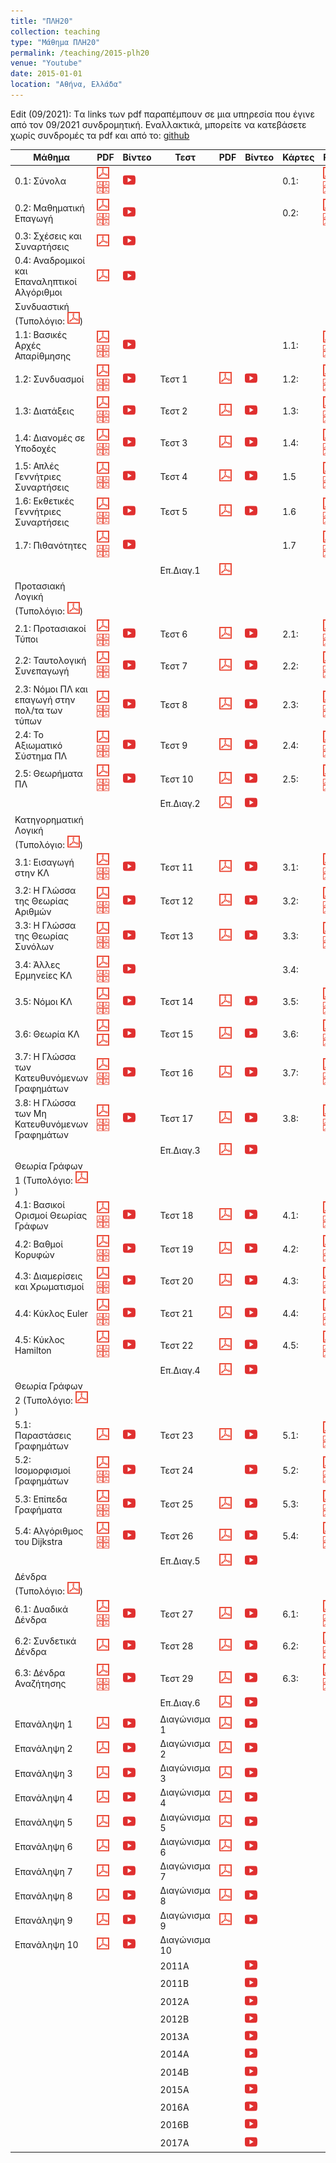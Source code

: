 ```yaml
---
title: "ΠΛΗ20"
collection: teaching
type: "Μάθημα ΠΛΗ20"
permalink: /teaching/2015-plh20
venue: "Youtube"
date: 2015-01-01
location: "Αθήνα, Ελλάδα"
---
```


Edit (09/2021): Tα links των pdf παραπέμπουν σε μια υπηρεσία που έγινε από τον 09/2021 συνδρομητική. Εναλλακτικά, μπορείτε να κατεβάσετε χωρίς συνδρομές τα pdf και από το: [github](https://github.com/psounis/notes)

| Μάθημα | PDF | Βίντεο | Τεστ | PDF | Βίντεο | Κάρτες | PDF | Βίντεο|
| --- | --- | --- | --- | --- | --- | --- | --- | --- |
| 0.1: Σύνολα | <a href="https://www.slideshare.net/DimitrisPsounis/20-01" target="_blank"><img src="/images/pdf20.png"></a> <a href="https://www.slideshare.net/DimitrisPsounis/20-01-53306275" target="_blank"><img src="/images/pdf4.png"></a> | <a href="https://www.youtube.com/watch?v=HYJi0aPTJNQ&list=PLLMmbOLFy25FLqq8a1t8ZneSkgtmk_ofP" target="_blank"><img src="/images/youtube20.png"></a> | | | | 0.1: | <a href="https://www.slideshare.net/DimitrisPsounis/20-52973320" target="_blank"><img src="/images/pdf20.png"></a> <a href="https://www.slideshare.net/DimitrisPsounis/20-01-53306274" target="_blank"><img src="/images/pdf4.png"></a> | <a href="https://www.youtube.com/watch?v=Q1H76o4TxVo&list=PLLMmbOLFy25FEtrV44Q0qbqvAlYNsZyvF" target="_blank"><img src="/images/youtube20.png"></a> | 
| 0.2: Μαθηματική Επαγωγή | <a href="https://www.slideshare.net/DimitrisPsounis/20-02-50940105" target="_blank"><img src="/images/pdf20.png"></a> <a href="https://www.slideshare.net/DimitrisPsounis/20-02-53306948" target="_blank"><img src="/images/pdf4.png"></a> | <a href="https://www.youtube.com/watch?v=SKnG5RpHT9Q&list=PLLMmbOLFy25H3FlRq9JPz28wnWgZE8G2N" target="_blank"><img src="/images/youtube20.png"></a> | | | | 0.2: | <a href="https://www.slideshare.net/DimitrisPsounis/20-52974510" target="_blank"><img src="/images/pdf20.png"></a> <a href="https://www.slideshare.net/DimitrisPsounis/20-02-53306947" target="_blank"><img src="/images/pdf4.png"></a> | <a href="https://www.youtube.com/watch?v=1bSqgyKbuSw&list=PLLMmbOLFy25HEP-FscF_JgaMewGPSRACQ" target="_blank"><img src="/images/youtube20.png"></a> | 
| 0.3: Σχέσεις και Συναρτήσεις | <a href="https://www.slideshare.net/DimitrisPsounis/20-03-50940111" target="_blank"><img src="/images/pdf20.png"></a> | <a href="https://www.youtube.com/watch?v=TAl9HTcQxAk&list=PLLMmbOLFy25Fuqj2M_Q1_jSdlig57HucC" target="_blank"><img src="/images/youtube20.png"></a> | | | |
| 0.4: Αναδρομικοί και Επαναληπτικοί Αλγόριθμοι | <a href="https://www.slideshare.net/DimitrisPsounis/20-04" target="_blank"><img src="/images/pdf20.png"></a> | <a href="https://www.youtube.com/watch?v=QZRvRlGvoNs&list=PLLMmbOLFy25G-0SQmoq236t5EtfPuj-F2" target="_blank"><img src="/images/youtube20.png"></a> | | | |
| Συνδυαστική (Τυπολόγιο: <a href="https://www.slideshare.net/DimitrisPsounis/20-54058590" target="_blank"><img src="/images/pdf20.png"></a>) |  |  |  |  |  |  |  |  |
| 1.1: Βασικές Αρχές Απαρίθμησης | <a href="https://www.slideshare.net/DimitrisPsounis/20-11-50940112" target="_blank"><img src="/images/pdf20.png"></a> <a href="https://www.slideshare.net/DimitrisPsounis/20-11-53307232" target="_blank"><img src="/images/pdf4.png"></a> | <a href="https://www.youtube.com/watch?v=6-Tj_4bvl_I&list=PLLMmbOLFy25HzksZ5k6uZcFugT79vk-U5" target="_blank"><img src="/images/youtube20.png"></a> | | | | 1.1: | <a href="https://www.slideshare.net/DimitrisPsounis/20-52469360" target="_blank"><img src="/images/pdf20.png"></a> <a href="https://www.slideshare.net/DimitrisPsounis/20-11-53307228" target="_blank"><img src="/images/pdf4.png"></a> | 
| 1.2: Συνδυασμοί | <a href="https://www.slideshare.net/DimitrisPsounis/20-12-50940115" target="_blank"><img src="/images/pdf20.png"></a> <a href="https://www.slideshare.net/DimitrisPsounis/20-12-53307354" target="_blank"><img src="/images/pdf4.png"></a> | <a href="https://www.youtube.com/watch?v=iW4Z-YKTINw&list=PLLMmbOLFy25GwDvE0qqPAakMj0m661RLL" target="_blank"><img src="/images/youtube20.png"></a> | Τεστ 1 | <a href="https://www.slideshare.net/DimitrisPsounis/20-1-52348445" target="_blank"><img src="/images/pdf20.png"></a> | <a href="https://www.youtube.com/watch?v=fp2G8d4kXPg&list=PLLMmbOLFy25Envi7K4dKjeimw5AVRePzc" target="_blank"><img src="/images/youtube20.png"></a> | 1.2: | <a href="https://www.slideshare.net/DimitrisPsounis/20-52563524" target="_blank"><img src="/images/pdf20.png"></a> <a href="https://www.slideshare.net/DimitrisPsounis/20-12-53307347" target="_blank"><img src="/images/pdf4.png"></a> | <a href="https://www.youtube.com/watch?v=nHlS3uig5Kk&list=PLLMmbOLFy25EBihHTBuS_D41Fn-QgyyYo" target="_blank"><img src="/images/youtube20.png"></a> |
| 1.3: Διατάξεις |<a href="https://www.slideshare.net/DimitrisPsounis/20-13-50988954" target="_blank"><img src="/images/pdf20.png"></a> <a href="https://www.slideshare.net/DimitrisPsounis/20-13-53309303" target="_blank"><img src="/images/pdf4.png"></a> | <a href="https://www.youtube.com/watch?v=Es-CAeJAjcU&list=PLLMmbOLFy25H7Sa32Rb1Wr4dxwaw1-Vbs" target="_blank"><img src="/images/youtube20.png"></a> | Τεστ 2| <a href="https://www.slideshare.net/DimitrisPsounis/20-2-50940113" target="_blank"><img src="/images/pdf20.png"></a> | <a href="https://www.youtube.com/watch?v=FyEBxpgsZls&list=PLLMmbOLFy25FnNkHfPGXYe6vVbVYJx0q8" target="_blank"><img src="/images/youtube20.png"></a> | 1.3: | <a href="https://www.slideshare.net/DimitrisPsounis/20-13-53309429" target="_blank"><img src="/images/pdf20.png"></a> <a href="https://www.slideshare.net/DimitrisPsounis/20-13-53309299" target="_blank"><img src="/images/pdf4.png"></a>	| <a href="https://www.youtube.com/watch?v=Q4-QJf68yEE&list=PLLMmbOLFy25GDj0-TFwqNEFI-1TALiluj" target="_blank"><img src="/images/youtube20.png"></a> |
| 1.4: Διανομές σε Υποδοχές | <a href="https://www.slideshare.net/DimitrisPsounis/20-14" target="_blank"><img src="/images/pdf20.png"></a> <a href="https://www.slideshare.net/DimitrisPsounis/20-14-53318782" target="_blank"><img src="/images/pdf4.png"></a> | <a href="https://www.youtube.com/watch?v=SMz8M_yu88k&list=PLLMmbOLFy25FtQKiBIVaAjnrNr7EiILwa" target="_blank"><img src="/images/youtube20.png"></a>| Τεστ 3 | <a href="https://www.slideshare.net/DimitrisPsounis/20-3-50988944" target="_blank"><img src="/images/pdf20.png"></a> | <a href="https://www.youtube.com/watch?v=LvNoyzyZakc&list=PLLMmbOLFy25HJXTwOTS02Zszy3-3UaXVl" target="_blank"><img src="/images/youtube20.png"></a> | 1.4: | <a href="https://www.slideshare.net/DimitrisPsounis/20-14-53318774" target="_blank"><img src="/images/pdf20.png"></a> <a href="https://www.slideshare.net/DimitrisPsounis/20-14-53318771" target="_blank"><img src="/images/pdf4.png"></a> | <a href="https://www.youtube.com/watch?v=IaFWq1z-IqM&list=PLLMmbOLFy25HeWpMJzwVXu76UStsV0K9d" target="_blank"><img src="/images/youtube20.png"></a>
| 1.5: Απλές Γεννήτριες Συναρτήσεις | <a href="https://www.slideshare.net/DimitrisPsounis/20-15-51032388" target="_blank"><img src="/images/pdf20.png"></a> <a href="https://www.slideshare.net/DimitrisPsounis/20-15-53524471" target="_blank"><img src="/images/pdf4.png"></a> | <a href="https://www.youtube.com/watch?v=-yGD4OrD0S4&list=PLLMmbOLFy25HSIJC8v_WaeOz-b1lxQj37" target="_blank"><img src="/images/youtube20.png"></a> | Τεστ 4 | <a href="https://www.slideshare.net/DimitrisPsounis/20-4-51014842" target="_blank"><img src="/images/pdf20.png"></a> | <a href="https://www.youtube.com/watch?v=se5P1Yn264c&list=PLLMmbOLFy25GU1HxRTj-vl200ci3vN6jo" target="_blank"><img src="/images/youtube20.png"></a> | 1.5 | <a href="https://www.slideshare.net/DimitrisPsounis/20-15-53524463" target="_blank"><img src="/images/pdf20.png"></a> <a href="https://www.slideshare.net/DimitrisPsounis/20-15-53524462" target="_blank"><img src="/images/pdf4.png"></a> | <a href="https://www.youtube.com/watch?v=7uHjd2QCLuY&list=PLLMmbOLFy25FWQ0xMFh0AAep6NTPMJDTW" target="_blank"><img src="/images/youtube20.png"></a> |
| 1.6: Εκθετικές Γεννήτριες Συναρτήσεις | <a href="https://www.slideshare.net/DimitrisPsounis/20-16" target="_blank"><img src="/images/pdf20.png"></a> <a href="https://www.slideshare.net/DimitrisPsounis/20-16-53752993" target="_blank"><img src="/images/pdf4.png"></a> | <a href="https://www.youtube.com/watch?v=SMz8M_yu88k&list=PLLMmbOLFy25FtQKiBIVaAjnrNr7EiILwa" target="_blank"><img src="/images/youtube20.png"></a> | Τεστ 5	| <a href="https://www.slideshare.net/DimitrisPsounis/20-5-51032389" target="_blank"><img src="/images/pdf20.png"></a> | <a href="https://www.youtube.com/watch?v=8diFCLH_Nfs&list=PLLMmbOLFy25HAuKlV8O9svCNaAd_UiEQZ" target="_blank"><img src="/images/youtube20.png"></a> | 1.6 | <a href="https://www.slideshare.net/DimitrisPsounis/20-16-53752984" target="_blank"><img src="/images/pdf20.png"></a> <a href="https://www.slideshare.net/DimitrisPsounis/20-16-53752988" target="_blank"><img src="/images/pdf4.png"></a> | <a href="https://www.youtube.com/watch?v=n8ibO4wr9-w&list=PLLMmbOLFy25G5XryMrcisSFujFLm40iLx" target="_blank"><img src="/images/youtube20.png"></a> |
| 1.7: Πιθανότητες | <a href="https://www.slideshare.net/DimitrisPsounis/20-17-51307300" target="_blank"><img src="/images/pdf20.png"></a> <a href="https://www.slideshare.net/DimitrisPsounis/20-17-53785824" target="_blank"><img src="/images/pdf4.png"></a> | <a href="https://www.youtube.com/watch?v=KOUB_m4SfMA&list=PLLMmbOLFy25HUvrVM6SAjrgf4S_fokjYV" target="_blank"><img src="/images/youtube20.png"></a> | | | | 1.7 | <a href="https://www.slideshare.net/DimitrisPsounis/20-17-53785820" target="_blank"><img src="/images/pdf20.png"></a> <a href="https://www.slideshare.net/DimitrisPsounis/20-17-53785819" target="_blank"><img src="/images/pdf4.png"></a> | <a href="https://www.youtube.com/watch?v=rJRGXWkFPn0&list=PLLMmbOLFy25Hcx4GMyUEegRcrsGb44NKe" target="_blank"><img src="/images/youtube20.png"></a> |
| | | | Επ.Διαγ.1 | <a href="https://www.slideshare.net/DimitrisPsounis/20-1-53986580" target="_blank"><img src="/images/pdf20.png"></a> | | | | |
| Προτασιακή Λογική (Τυπολόγιο: <a href="https://www.slideshare.net/DimitrisPsounis/20-2-54761458" target="_blank"><img src="/images/pdf20.png"></a>) |
| 2.1: Προτασιακοί Τύποι | <a href="https://www.slideshare.net/DimitrisPsounis/20-21-51111073" target="_blank"><img src="/images/pdf20.png"></a> <a href="https://www.slideshare.net/DimitrisPsounis/20-21-54063389" target="_blank"><img src="/images/pdf4.png"></a> | <a href="https://www.youtube.com/watch?v=YzVgpB8YKLY&list=PLLMmbOLFy25HoHRo4t-YoSjjI3CBp-is8" target="_blank"><img src="/images/youtube20.png"></a> | Τεστ 6 | <a href="https://www.slideshare.net/DimitrisPsounis/20-6-51059566" target="_blank"><img src="/images/pdf20.png"></a> | <a href="https://www.youtube.com/watch?v=7OYnodQ7xPc&list=PLLMmbOLFy25HVElT2sh99wjDBSSbp5mru" target="_blank"><img src="/images/youtube20.png"></a> | 2.1: | <a href="https://www.slideshare.net/DimitrisPsounis/20-21-54062440" target="_blank"><img src="/images/pdf20.png"></a> <a href="https://www.slideshare.net/DimitrisPsounis/20-21-54062438" target="_blank"><img src="/images/pdf4.png"></a> | <a href="https://www.youtube.com/watch?v=j_Mn6weUkM0&list=PLLMmbOLFy25Ec1shKSdZYQ-BaOqw3hw9h" target="_blank"><img src="/images/youtube20.png"></a> |
| 2.2: Ταυτολογική Συνεπαγωγή | <a href="https://www.slideshare.net/DimitrisPsounis/20-22-51150759" target="_blank"><img src="/images/pdf20.png"></a> <a href="https://www.slideshare.net/DimitrisPsounis/20-21-54150465" target="_blank"><img src="/images/pdf4.png"></a> | <a href="https://www.youtube.com/watch?v=UVyqpNLgqUQ&list=PLLMmbOLFy25HhecpoN2zETGMQBFi7g877" target="_blank"><img src="/images/youtube20.png"></a> | Τεστ 7 | <a href="https://www.slideshare.net/DimitrisPsounis/20-7-51113929" target="_blank"><img src="/images/pdf20.png"></a> | <a href="https://www.youtube.com/watch?v=u0Y73Hd5rc8&list=PLLMmbOLFy25ERbvvBDEOiEBfwH-oQRYVc" target="_blank"><img src="/images/youtube20.png"></a> | 2.2: | <a href="https://www.slideshare.net/DimitrisPsounis/20-22-54150253" target="_blank"><img src="/images/pdf20.png"></a> <a href="https://www.slideshare.net/DimitrisPsounis/20-22-54150252" target="_blank"><img src="/images/pdf4.png"></a> | <a href="https://www.youtube.com/watch?v=8BpCeXsqyLk&list=PLLMmbOLFy25FC3m0W_Q75NzvDlAlQNlNB" target="_blank"><img src="/images/youtube20.png"></a> |
| 2.3: Νόμοι ΠΛ και επαγωγή στην πολ/τα των τύπων | <a href="https://www.slideshare.net/DimitrisPsounis/20-23" target="_blank"><img src="/images/pdf20.png"></a> <a href="https://www.slideshare.net/DimitrisPsounis/20-23-54240150" target="_blank"><img src="/images/pdf4.png"></a> | <a href="https://www.youtube.com/watch?v=J1Tqfw6v9fc&list=PLLMmbOLFy25HgGxV1Y0XQ4SbG6LNjFAo_" target="_blank"><img src="/images/youtube20.png"></a> | Τεστ 8 | <a href="https://www.slideshare.net/DimitrisPsounis/20-8-51113930" target="_blank"><img src="/images/pdf20.png"></a> | <a href="https://www.youtube.com/watch?v=65GZl0_t3cM&list=PLLMmbOLFy25F-oDiMQDCpHckGfJhl6n_k" target="_blank"><img src="/images/youtube20.png"></a> | 2.3: | <a href="https://www.slideshare.net/DimitrisPsounis/20-23-54239767" target="_blank"><img src="/images/pdf20.png"></a> <a href="https://www.slideshare.net/DimitrisPsounis/20-23-54239766" target="_blank"><img src="/images/pdf4.png"></a> | <a href="https://www.youtube.com/watch?v=XVqo5OAWNYc&list=PLLMmbOLFy25GgANZ4kDRCfkm9xaDW5-Dv" target="_blank"><img src="/images/youtube20.png"></a> |
| 2.4: Το Αξιωματικό Σύστημα ΠΛ | <a href="https://www.slideshare.net/DimitrisPsounis/20-24-51178502" target="_blank"><img src="/images/pdf20.png"></a> <a href="https://www.slideshare.net/DimitrisPsounis/20-24-54756756" target="_blank"><img src="/images/pdf4.png"></a> | <a href="https://www.youtube.com/watch?v=7RLO1nUV9-M&list=PLLMmbOLFy25FwbDsIMZDvflhwnB7TYFX3" target="_blank"><img src="/images/youtube20.png"></a> | Τεστ 9 | <a href="https://www.slideshare.net/DimitrisPsounis/20-9-51172507" target="_blank"><img src="/images/pdf20.png"></a> | <a href="https://www.youtube.com/watch?v=AR_2rwtx7GQ&list=PLLMmbOLFy25EGwehH7tkTgkj8oF0doHfL" target="_blank"><img src="/images/youtube20.png"></a> | 2.4: | <a href="https://www.slideshare.net/DimitrisPsounis/20-24-54756444" target="_blank"><img src="/images/pdf20.png"></a> <a href="https://www.slideshare.net/DimitrisPsounis/20-24-54756404" target="_blank"><img src="/images/pdf4.png"></a> | <a href="https://www.youtube.com/watch?v=oWVxiIWft-Q&list=PLLMmbOLFy25HMyPTdSnkJNj-kHs9G_N2w" target="_blank"><img src="/images/youtube20.png"></a> |
| 2.5: Θεωρήματα ΠΛ | <a href="https://www.slideshare.net/DimitrisPsounis/20-25-51190856" target="_blank"><img src="/images/pdf20.png"></a> <a href="https://www.slideshare.net/DimitrisPsounis/20-25-54760171" target="_blank"><img src="/images/pdf4.png"></a> | <a href="https://www.youtube.com/watch?v=xYkH70K8byw&list=PLLMmbOLFy25FkPvWhu4h0fnswHrXZt1di" target="_blank"><img src="/images/youtube20.png"></a> | Τεστ 10 | <a href="https://www.slideshare.net/DimitrisPsounis/20-10-51178745" target="_blank"><img src="/images/pdf20.png"></a> | <a href="https://www.youtube.com/watch?v=KUzozhxu8h4&list=PLLMmbOLFy25H4G2--EOEGK9Uiau3Ifjbz" target="_blank"><img src="/images/youtube20.png"></a> | 2.5: | <a href="https://www.slideshare.net/DimitrisPsounis/20-25-54760145" target="_blank"><img src="/images/pdf20.png"></a> <a href="https://www.slideshare.net/DimitrisPsounis/20-25-54760147" target="_blank"><img src="/images/pdf4.png"></a> | <a href="https://www.youtube.com/watch?v=xSXByFeuGdc&list=PLLMmbOLFy25GHnQAKqrv9u1UKxEZrw0bF" target="_blank"><img src="/images/youtube20.png"></a> |
| | | | Επ.Διαγ.2	| <a href="https://www.slideshare.net/DimitrisPsounis/20-2-54893490" target="_blank"><img src="/images/pdf20.png"></a> | <a href="https://www.youtube.com/watch?v=9xFyRJdQF1w&list=PLLMmbOLFy25FpBq-r8XwEeOPE2EZvfWGL" target="_blank"><img src="/images/youtube20.png"></a>	
| Κατηγορηματική Λογική (Τυπολόγιο: <a href="https://www.slideshare.net/DimitrisPsounis/20-3-56564007" target="_blank"><img src="/images/pdf20.png"></a>)
| 3.1: Εισαγωγή στην ΚΛ | <a href="https://www.slideshare.net/DimitrisPsounis/20-31" target="_blank"><img src="/images/pdf20.png"></a> <a href="https://www.slideshare.net/DimitrisPsounis/20-31-54865659" target="_blank"><img src="/images/pdf4.png"></a> | <a href="https://www.youtube.com/watch?v=DvK_ZKkc8lc&list=PLLMmbOLFy25EHnmE2I4EOtGjQc6884oQq" target="_blank"><img src="/images/youtube20.png"></a> | Τεστ 11 | <a href="https://www.slideshare.net/DimitrisPsounis/20-11-51191179" target="_blank"><img src="/images/pdf20.png"></a> | <a href="https://www.youtube.com/watch?v=fASZvFwBiek&list=PLLMmbOLFy25FfVZAm43fgawV2V7WIONTH" target="_blank"><img src="/images/youtube20.png"></a> | 3.1: | <a href="https://www.slideshare.net/DimitrisPsounis/20-31-54865661" target="_blank"><img src="/images/pdf20.png"></a> <a href="https://www.slideshare.net/DimitrisPsounis/20-31-54865667" target="_blank"><img src="/images/pdf4.png"></a> | <a href="https://www.youtube.com/watch?v=2UjJfgFB19Y&list=PLLMmbOLFy25E73g9WcZ9GxJ2NZGQDoPe6" target="_blank"><img src="/images/youtube20.png"></a>|
| 3.2: Η Γλώσσα της Θεωρίας Αριθμών| <a href="https://www.slideshare.net/DimitrisPsounis/20-32" target="_blank"><img src="/images/pdf20.png"></a> <a href="https://www.slideshare.net/DimitrisPsounis/20-32-54942175" target="_blank"><img src="/images/pdf4.png"></a> | <a href="https://www.youtube.com/watch?v=y8kMLL9_uDE&list=PLLMmbOLFy25FmLlu9ptfs6KLMT4aEtRkF" target="_blank"><img src="/images/youtube20.png"></a> | Τεστ 12 | <a href="https://www.slideshare.net/DimitrisPsounis/20-12-51192130" target="_blank"><img src="/images/pdf20.png"></a> | <a href="https://www.youtube.com/watch?v=r0em8wa3NQs&list=PLLMmbOLFy25G6LqRB5FxqB2D2pVMXt6zE" target="_blank"><img src="/images/youtube20.png"></a> | 3.2: | <a href="https://www.slideshare.net/DimitrisPsounis/20-32-54942249" target="_blank"><img src="/images/pdf20.png"></a> <a href="https://www.slideshare.net/DimitrisPsounis/20-32-54942218" target="_blank"><img src="/images/pdf4.png"></a> | <a href="https://www.youtube.com/watch?v=K7vVYp9EDaI&list=PLLMmbOLFy25FsybNs3uxkKdPJ7miFLxih" target="_blank"><img src="/images/youtube20.png"></a> |
| 3.3: Η Γλώσσα της Θεωρίας Συνόλων | <a href="https://www.slideshare.net/DimitrisPsounis/20-33" target="_blank"><img src="/images/pdf20.png"></a> <a href="https://www.slideshare.net/DimitrisPsounis/20-33-54983939" target="_blank"><img src="/images/pdf4.png"></a> | <a href="https://www.youtube.com/watch?v=emsVMvbX3PE&list=PLLMmbOLFy25FQ88L5XcDfIZHzNfrgiNLf" target="_blank"><img src="/images/youtube20.png"></a> | Τεστ 13 | <a href="https://www.slideshare.net/DimitrisPsounis/20-51226184" target="_blank"><img src="/images/pdf20.png"></a> | <a href="https://www.youtube.com/watch?v=QkTRAYOAmcE&list=PLLMmbOLFy25Hgc2UmwbemU5AUOh7e7I2h" target="_blank"><img src="/images/youtube20.png"></a> | 3.3: | <a href="https://www.slideshare.net/DimitrisPsounis/20-33-54983913" target="_blank"><img src="/images/pdf20.png"></a> <a href="https://www.slideshare.net/DimitrisPsounis/20-33-54983921" target="_blank"><img src="/images/pdf4.png"></a> | <a href="https://www.youtube.com/watch?v=dCTxNJeLcDI&list=PLLMmbOLFy25EtYs60X8PxbIX5pTL0QJPC" target="_blank"><img src="/images/youtube20.png"></a> |
| 3.4: Άλλες Ερμηνείες ΚΛ | <a href="https://www.slideshare.net/DimitrisPsounis/plh20-lesson-34" target="_blank"><img src="/images/pdf20.png"></a> <a href="https://www.slideshare.net/DimitrisPsounis/20-34-56563978" target="_blank"><img src="/images/pdf4.png"></a> | <a href="https://www.youtube.com/watch?v=Yhc5Lcy4SG0&list=PLLMmbOLFy25EDEN4aCqLw9EKLW--L0O1e" target="_blank"><img src="/images/youtube20.png"></a> | | | | 3.4: |
| 3.5: Νόμοι ΚΛ | <a href="https://www.slideshare.net/DimitrisPsounis/plh20-lesson-35" target="_blank"> <img src="/images/pdf20.png"></a> <a href="https://www.slideshare.net/DimitrisPsounis/20-35" target="_blank"><img src="/images/pdf4.png"></a> | <a href="https://www.youtube.com/watch?v=tJqVZrryOs0&list=PLLMmbOLFy25FwtqjqvfxlJwGvOx7SSZh8" target="_blank"><img src="/images/youtube20.png"></a> | Τεστ 14 | <a href="https://www.slideshare.net/DimitrisPsounis/plh20-test-14" target="_blank"><img src="/images/pdf20.png"></a> | <a href="https://www.youtube.com/watch?v=KXZJ-J2fBac&list=PLLMmbOLFy25GpLlQEidL6QwCfVBv3uunN" target="_blank"><img src="/images/youtube20.png"></a> | 3.5: | <a href="https://www.slideshare.net/DimitrisPsounis/20-35-56563984" target="_blank"><img src="/images/pdf20.png"></a> <a href="https://www.slideshare.net/DimitrisPsounis/20-35-56563987" target="_blank"><img src="/images/pdf4.png"></a> | <a href="https://www.youtube.com/watch?v=3jW4T8SZ5OU&list=PLLMmbOLFy25GtwqyPszq4iaySgY5OszcW" target="_blank"><img src="/images/youtube20.png"></a> |
| 3.6: Θεωρία ΚΛ | <img src="/images/pdf20.png"></a><a href="https://www.slideshare.net/DimitrisPsounis/20-36" target="_blank"><img src="/images/pdf20.png"></a> | <a href="https://www.youtube.com/watch?v=cwVX-3K_E_g&list=PLLMmbOLFy25HzNvjpt9drrCIMrgYn3gj0" target="_blank"><img src="/images/youtube20.png"></a> | Τεστ 15 | <a href="https://www.slideshare.net/DimitrisPsounis/plh20-test-15" target="_blank"><img src="/images/pdf20.png"></a> | <a href="https://www.youtube.com/watch?v=TBKKHKX36dg&list=PLLMmbOLFy25Eyj_9unXkRiogkUQYVmw1r" target="_blank"><img src="/images/youtube20.png"></a> | 3.6: | <a href="https://www.slideshare.net/DimitrisPsounis/20-36-56564004" target="_blank"><img src="/images/pdf20.png"></a> <a href="https://www.slideshare.net/DimitrisPsounis/20-36-56564005" target="_blank"><img src="/images/pdf4.png"></a> | <a href="https://www.youtube.com/watch?v=Gz8npA0D5FE&list=PLLMmbOLFy25EBwXA6sorPfSEUFAChxyB4" target="_blank"><img src="/images/youtube20.png"></a> |
| 3.7: Η Γλώσσα των Κατευθυνόμενων Γραφημάτων | <a href="https://www.slideshare.net/DimitrisPsounis/20-37" target="_blank"><img src="/images/pdf20.png"></a> <a href="https://www.slideshare.net/DimitrisPsounis/20-37-57393670" target="_blank"><img src="/images/pdf4.png"></a> | <a href="https://www.youtube.com/watch?v=OcDqUweI2eI&list=PLLMmbOLFy25Gd_k_02awZLZ8RW3WuFvcG" target="_blank"><img src="/images/youtube20.png"></a> | Τεστ 16 | <a href="https://www.slideshare.net/DimitrisPsounis/plh20-test-16" target="_blank"><img src="/images/pdf20.png"></a> | <a href="https://www.youtube.com/watch?v=cKuDuOYBpHo&list=PLLMmbOLFy25FS77vhzE1Aq_oHSP4TDbbP" target="_blank"><img src="/images/youtube20.png"></a> | 3.7: | <a href="https://www.slideshare.net/DimitrisPsounis/20-37-57393457" target="_blank"><img src="/images/pdf20.png"></a> <a href="https://www.slideshare.net/DimitrisPsounis/20-37-57393435" target="_blank"><img src="/images/pdf4.png"></a> | <a href="https://www.youtube.com/watch?v=x5LEYzIZJ2A&list=PLLMmbOLFy25Ea4CFnqwQZAfAe4_cOtbut" target="_blank"><img src="/images/youtube20.png"></a> |
| 3.8: Η Γλώσσα των Μη Κατευθυνόμενων Γραφημάτων | <a href="https://www.slideshare.net/DimitrisPsounis/plh20-lesson-38" target="_blank"><img src="/images/pdf20.png"></a> <a href="https://www.slideshare.net/DimitrisPsounis/20-38-57393815" target="_blank"><img src="/images/pdf4.png"></a> | <a href="https://www.youtube.com/watch?v=R4DaAaOjs9A&list=PLLMmbOLFy25EcWUF6SolQ0SsyoNliux1-" target="_blank"><img src="/images/youtube20.png"></a> | Τεστ 17 | <a href="https://www.slideshare.net/DimitrisPsounis/plh20-test-17" target="_blank"><img src="/images/pdf20.png"></a> | <a href="https://www.youtube.com/watch?v=t8IORBM77Lk&list=PLLMmbOLFy25GcUCaAT-UD5IneJCR783Et" target="_blank"><img src="/images/youtube20.png"></a> | 3.8: | <a href="https://www.slideshare.net/DimitrisPsounis/20-38" target="_blank"><img src="/images/pdf20.png"></a>	<a href="https://www.slideshare.net/DimitrisPsounis/20-38-57393454" target="_blank"><img src="/images/pdf4.png"></a> | <a href="https://www.youtube.com/watch?v=nl8OyF6Zepg&list=PLLMmbOLFy25EA323WQjTJnT3kMVaasTv_" target="_blank"><img src="/images/youtube20.png"></a> |
| | | | Επ.Διαγ.3	| <a href="https://www.slideshare.net/DimitrisPsounis/20-3-56289788" target="_blank"><img src="/images/pdf20.png"></a> | <a href="https://www.youtube.com/watch?v=b9q82ilq0k8&list=PLLMmbOLFy25HwxhsDnk2lp84lK96lYXwN" target="_blank"><img src="/images/youtube20.png"></a> |
| Θεωρία Γράφων 1 (Τυπολόγιο: <a href="https://www.slideshare.net/DimitrisPsounis/20-4-57901032" target="_blank"><img src="/images/pdf20.png"></a>) |
| 4.1: Βασικοί Ορισμοί Θεωρίας Γράφων | <a href="https://www.slideshare.net/DimitrisPsounis/20-41" target="_blank"><img src="/images/pdf20.png"></a> <a href="https://www.slideshare.net/DimitrisPsounis/20-41-57760082" target="_blank"><img src="/images/pdf4.png"></a> | <a href="https://www.youtube.com/watch?v=w6VD_ayejuU&list=PLLMmbOLFy25HekbFk6ER5hW8J2iC32QNV" target="_blank"><img src="/images/youtube20.png"></a> | Τεστ 18 | <a href="https://www.slideshare.net/DimitrisPsounis/20-18" target="_blank"><img src="/images/pdf20.png"></a> | <a href="https://www.youtube.com/watch?v=Eu2IDuIujGk&list=PLLMmbOLFy25EzsK2cM4b-IZbpnGzXfywd" target="_blank"><img src="/images/youtube20.png"></a> | 4.1: | <a href="https://www.slideshare.net/DimitrisPsounis/20-41-57760086" target="_blank"><img src="/images/pdf20.png"></a> <a href="https://www.slideshare.net/DimitrisPsounis/20-41-57760088" target="_blank"><img src="/images/pdf4.png"></a>| <a href="https://www.youtube.com/watch?v=mMGOrirQd9Q&list=PLLMmbOLFy25FvLo5pHtxd-0cqCuzppNTs" target="_blank"><img src="/images/youtube20.png"></a> |
| 4.2: Βαθμοί Κορυφών | <a href="https://www.slideshare.net/DimitrisPsounis/20-42-51433907" target="_blank"><img src="/images/pdf20.png"></a> <a href="https://www.slideshare.net/DimitrisPsounis/20-42-57807483" target="_blank"><img src="/images/pdf4.png"></a> | <a href="https://www.youtube.com/watch?v=65mbW6AXp0c&list=PLLMmbOLFy25Fkg1XXJHCDF2aFbKqZXL27" target="_blank"><img src="/images/youtube20.png"></a> | Τεστ 19 | <a href="https://www.slideshare.net/DimitrisPsounis/20-19" target="_blank"><img src="/images/pdf20.png"></a> | <a href="https://www.youtube.com/watch?v=LkPa6NMAMAI&list=PLLMmbOLFy25GDuIMBFNSr4eoL6f-i5ZwW" target="_blank"><img src="/images/youtube20.png"></a> | 4.2: | <a href="https://www.slideshare.net/DimitrisPsounis/20-42-57807486" target="_blank"><img src="/images/pdf20.png"></a> <a href="https://www.slideshare.net/DimitrisPsounis/20-42-57807485" target="_blank"><img src="/images/pdf4.png"></a> | <a href="https://www.youtube.com/watch?v=dMNsEHV0gwk&list=PLLMmbOLFy25H-V44uw3t_tZkd8YwznSkI" target="_blank"><img src="/images/youtube20.png"></a> |
| 4.3: Διαμερίσεις και Χρωματισμοί | <a href="https://www.slideshare.net/DimitrisPsounis/20-43" target="_blank"><img src="/images/pdf20.png"></a> <a href="https://www.slideshare.net/DimitrisPsounis/20-43-57855716" target="_blank"><img src="/images/pdf4.png"></a> | <a href="https://www.youtube.com/watch?v=91zHpng38Y4&list=PLLMmbOLFy25Ho6fo4zSoskWdAbk5AdjEP" target="_blank"><img src="/images/youtube20.png"></a> | Τεστ 20 | <a href="https://www.slideshare.net/DimitrisPsounis/plh20-test-20" target="_blank"><img src="/images/pdf20.png"></a> | <a href="https://www.youtube.com/watch?v=zhw1L_LKz4M&list=PLLMmbOLFy25FMDWlA8B83R3uTAqF3N69l" target="_blank"><img src="/images/youtube20.png"></a> | 4.3: | <a href="https://www.slideshare.net/DimitrisPsounis/20-43-57855704" target="_blank"><img src="/images/pdf20.png"></a> <a href="https://www.slideshare.net/DimitrisPsounis/20-43-57855710" target="_blank"><img src="/images/pdf4.png"></a> | <a href="https://www.youtube.com/watch?v=_kIKagq7Q7k&list=PLLMmbOLFy25Gh8VqFoJUz2kbjxrqTIjfG" target="_blank"><img src="/images/youtube20.png"></a> |
| 4.4: Κύκλος Euler | <a href="https://www.slideshare.net/DimitrisPsounis/20-44" target="_blank"><img src="/images/pdf20.png"></a> <a href="https://www.slideshare.net/DimitrisPsounis/20-44-57898549" target="_blank"><img src="/images/pdf4.png"></a> | <a href="https://www.youtube.com/watch?v=nKKDvFPTEBk&list=PLLMmbOLFy25E3prhkwcux58Dc3fe0TDLG" target="_blank"><img src="/images/youtube20.png"></a> | Τεστ 21 | <a href="https://www.slideshare.net/DimitrisPsounis/plh20-test-21" target="_blank"><img src="/images/pdf20.png"></a> | <a href="https://www.youtube.com/watch?v=rkQRkvY9bkc&list=PLLMmbOLFy25Eic6RtaJG2gjhh66L6uM8z" target="_blank"><img src="/images/youtube20.png"></a> | 4.4: | <a href="https://www.slideshare.net/DimitrisPsounis/20-44-57898535" target="_blank"><img src="/images/pdf20.png"></a> <a href="https://www.slideshare.net/DimitrisPsounis/20-44-57898540" target="_blank"><img src="/images/pdf4.png"></a> | <a href="https://www.youtube.com/watch?v=m3LS6mvzi7s&list=PLLMmbOLFy25EaRGZOOAvXzbqJxTT12BB-" target="_blank"><img src="/images/youtube20.png"></a> |
| 4.5: Κύκλος Hamilton | <a href="https://www.slideshare.net/DimitrisPsounis/20-45" target="_blank"><img src="/images/pdf20.png"></a> <a href="https://www.slideshare.net/DimitrisPsounis/20-45-57899477" target="_blank"><img src="/images/pdf4.png"></a> | <a href="https://www.youtube.com/watch?v=AZJVW57SlAQ&list=PLLMmbOLFy25H2SC1LM3DiClNs3kTvmyjO" target="_blank"><img src="/images/youtube20.png"></a> | Τεστ 22 | <a href="https://www.slideshare.net/DimitrisPsounis/plh20-test-22" target="_blank"><img src="/images/pdf20.png"></a> | <a href="https://www.youtube.com/watch?v=Y64koEYYGTU&list=PLLMmbOLFy25ET7VpDYXZcpJiTLtmsrMjG" target="_blank"><img src="/images/youtube20.png"></a> | 4.5: | <a href="https://www.slideshare.net/DimitrisPsounis/20-45-57899546" target="_blank"><img src="/images/pdf20.png"></a> <a href="https://www.slideshare.net/DimitrisPsounis/20-45-57899553" target="_blank"><img src="/images/pdf4.png"></a> | <a href="https://www.youtube.com/watch?v=nAMpcicwczI&list=PLLMmbOLFy25FDdhqEewvvmLYqtxZHjVBr" target="_blank"><img src="/images/youtube20.png"></a>
| | | | Επ.Διαγ.4	| <a href="https://www.slideshare.net/DimitrisPsounis/20-4-57759223" target="_blank"><img src="/images/pdf20.png"></a> | <a href="https://www.youtube.com/watch?v=IOrrz_VjALo&list=PLLMmbOLFy25GlcZtC5L_lk44xc_WcRgbb" target="_blank"><img src="/images/youtube20.png"></a> |
| Θεωρία Γράφων 2 (Τυπολόγιο: <a href="https://www.slideshare.net/DimitrisPsounis/20-5-58396305" target="_blank"><img src="/images/pdf20.png"></a>) |
| 5.1: Παραστάσεις Γραφημάτων | <a href="https://www.slideshare.net/DimitrisPsounis/20-51" target="_blank"><img src="/images/pdf20.png"></a> | <a href="https://www.youtube.com/watch?v=fNc0i3o8HTk&list=PLLMmbOLFy25F0Y0K8F2f18MDB6xiFDkzU" target="_blank"><img src="/images/youtube20.png"></a> | Τεστ 23 | <a href="https://www.slideshare.net/DimitrisPsounis/plh20-test-23" target="_blank"><img src="/images/pdf20.png"></a> | <a href="https://www.youtube.com/watch?v=opCAI1rfkmE&list=PLLMmbOLFy25HPGsCu_Y0DEJBkYg5HPnC5" target="_blank"><img src="/images/youtube20.png"></a> | 5.1: | <a href="https://www.slideshare.net/DimitrisPsounis/20-51-58293899" target="_blank"><img src="/images/pdf20.png"></a> <a href="https://www.slideshare.net/DimitrisPsounis/20-51-58293902" target="_blank"><img src="/images/pdf4.png"></a> | <a href="https://www.youtube.com/watch?v=35RsAE0Qbpc&list=PLLMmbOLFy25Gkzz4kTQIOYXEpNyXLtPoj" target="_blank"><img src="/images/youtube20.png"></a> |
| 5.2: Ισομορφισμοί Γραφημάτων |<a href="https://www.slideshare.net/DimitrisPsounis/20-52" target="_blank"><img src="/images/pdf20.png"></a> <a href="https://www.slideshare.net/DimitrisPsounis/20-52-58294906" target="_blank"><img src="/images/pdf4.png"></a> | <a href="https://www.youtube.com/watch?v=opyaoJxK2GQ&list=PLLMmbOLFy25HFOgp_0qpDdw0P_dADNvWp" target="_blank"><img src="/images/youtube20.png"></a> | Τεστ 24 | | <a href="https://www.youtube.com/watch?v=ocvKU1Fu910&list=PLLMmbOLFy25HEnrCsxxNyAQPCqla85-pX" target="_blank"><img src="/images/youtube20.png"></a> | 5.2: | <a href="https://www.slideshare.net/DimitrisPsounis/20-52-58294899" target="_blank"><img src="/images/pdf20.png"></a> <a href="https://www.slideshare.net/DimitrisPsounis/20-52-58294900" target="_blank"><img src="/images/pdf4.png"></a> | <a href="https://www.youtube.com/watch?v=llwsOp_470I&list=PLLMmbOLFy25G8uuv8S2cEk87eOZ0rBdhx" target="_blank"><img src="/images/youtube20.png"></a> |
| 5.3: Επίπεδα Γραφήματα | <a href="https://www.slideshare.net/DimitrisPsounis/20-53" target="_blank"><img src="/images/pdf20.png"></a> <a href="https://www.slideshare.net/DimitrisPsounis/20-53-58345405" target="_blank"><img src="/images/pdf4.png"></a> | <a href="https://www.youtube.com/watch?v=cbV6qTByykk&list=PLLMmbOLFy25EwyV7RayBjJg6Fe55lVUGH" target="_blank"><img src="/images/youtube20.png"></a> | Τεστ 25 | <a href="https://www.slideshare.net/DimitrisPsounis/20-25-51527089" target="_blank"><img src="/images/pdf20.png"></a> | <a href="https://www.youtube.com/watch?v=bi56Pv1FPts&list=PLLMmbOLFy25EgZmN7EmxIlPDtMqxsQ9So" target="_blank"><img src="/images/youtube20.png"></a> | 5.3: | <a href="https://www.slideshare.net/DimitrisPsounis/20-53-58345400" target="_blank"><img src="/images/pdf20.png"></a> <a href="https://www.slideshare.net/DimitrisPsounis/20-53-58345440" target="_blank"><img src="/images/pdf4.png"></a> | <a href="https://www.youtube.com/watch?v=DG9PI9NV03c&list=PLLMmbOLFy25FMRC44KLLrOcyKMQXij6_h" target="_blank"><img src="/images/youtube20.png"></a> |
| 5.4: Αλγόριθμος του Dijkstra | <a href="https://www.slideshare.net/DimitrisPsounis/20-54-51522359" target="_blank"><img src="/images/pdf20.png"></a> <a href="https://www.slideshare.net/DimitrisPsounis/20-54-58395116" target="_blank"><img src="/images/pdf4.png"></a> | <a href="https://www.youtube.com/watch?v=exrU0Sr5N44&list=PLLMmbOLFy25FMAUF0giuxjgUvVJNQQ264" target="_blank"><img src="/images/youtube20.png"></a> | Τεστ 26 | <a href="https://www.slideshare.net/DimitrisPsounis/20-26-51527091" target="_blank"><img src="/images/pdf20.png"></a> | <a href="https://www.youtube.com/watch?v=HUnNADp7UPU&list=PLLMmbOLFy25F5p-fx5KTmJ1jY-7oDdPuB" target="_blank"><img src="/images/youtube20.png"></a> | 5.4: | <a href="https://www.slideshare.net/DimitrisPsounis/20-54-58395108" target="_blank"><img src="/images/pdf20.png"></a> <a href="https://www.slideshare.net/DimitrisPsounis/20-54-58395109" target="_blank"><img src="/images/pdf4.png"></a> | <a href="https://www.youtube.com/watch?v=jPwE5zzGL4g&list=PLLMmbOLFy25FSh8w_9ECRYzS6EjdAfXof" target="_blank"><img src="/images/youtube20.png"></a> |
| | | | Επ.Διαγ.5 | <a href="https://www.slideshare.net/DimitrisPsounis/20-5-71083917" target="_blank"><img src="/images/pdf20.png"></a> | <a href="https://www.youtube.com/watch?v=_JLBLu3MqD4&list=PLLMmbOLFy25HPyWs6EsKVtu_IXC9vrcs6" target="_blank"><img src="/images/youtube20.png"></a> |
| Δένδρα (Τυπολόγιο: <a href="https://www.slideshare.net/DimitrisPsounis/20-6-58632027" target="_blank"><img src="/images/pdf20.png"></a>) |
| 6.1: Δυαδικά Δένδρα | <a href="https://www.slideshare.net/DimitrisPsounis/plh20-lesson-61" target="_blank"><img src="/images/pdf20.png"></a> <a href="https://www.slideshare.net/DimitrisPsounis/20-61" target="_blank"><img src="/images/pdf4.png"></a> | <a href="https://www.youtube.com/watch?v=8Pk_A8tFQJw&list=PLLMmbOLFy25F_c6llSVo3ArO_sBD_Jsgh" target="_blank"><img src="/images/youtube20.png"></a> | Τεστ 27 | <a href="https://www.slideshare.net/DimitrisPsounis/plh20-test-27" target="_blank"><img src="/images/pdf20.png"></a> | <a href="https://www.youtube.com/watch?v=pjlbb6TRxbo&list=PLLMmbOLFy25EIgASNYIVYK7RJt9vzlVyV" target="_blank"><img src="/images/youtube20.png"></a> | 6.1: | <a href="https://www.slideshare.net/DimitrisPsounis/20-61-58571276" target="_blank"><img src="/images/pdf20.png"></a> <a href="https://www.slideshare.net/DimitrisPsounis/20-61-58571280" target="_blank"><img src="/images/pdf4.png"></a> | <a href="https://www.youtube.com/watch?v=5CkyLhrfx3s&list=PLLMmbOLFy25EFzW-nrmoA8vnltHiHOifn" target="_blank"><img src="/images/youtube20.png"></a>
| 6.2: Συνδετικά Δένδρα | <a href="https://www.slideshare.net/DimitrisPsounis/20-62" target="_blank"><img src="/images/pdf20.png"></a> | <a href="https://www.youtube.com/watch?v=OewJTmARPlc&list=PLLMmbOLFy25FdqLQxhr4nH1QTEUckgs4K" target="_blank"><img src="/images/youtube20.png"></a> | Τεστ 28 | <a href="https://www.slideshare.net/DimitrisPsounis/plh20-test-28" target="_blank"><img src="/images/pdf20.png"></a> | <a href="https://www.youtube.com/watch?v=Cyyas0e0m0g&list=PLLMmbOLFy25GpvbC0fi0xgNwn4FpCGq2U" target="_blank"><img src="/images/youtube20.png"></a> | 6.2: | <a href="https://www.slideshare.net/DimitrisPsounis/20-62-58581194" target="_blank"><img src="/images/pdf20.png"></a> <a href="https://www.slideshare.net/DimitrisPsounis/20-62-58581177" target="_blank"><img src="/images/pdf4.png"></a> | <a href="https://www.youtube.com/watch?v=H5LN5Ilku0U&list=PLLMmbOLFy25EWEYfq10ysh8X61xYd67Ho" target="_blank"><img src="/images/youtube20.png"></a> |
| 6.3: Δένδρα Αναζήτησης | <a href="https://www.slideshare.net/DimitrisPsounis/20-63" target="_blank"><img src="/images/pdf20.png"></a> <a href="https://www.slideshare.net/DimitrisPsounis/20-63-58630873" target="_blank"><img src="/images/pdf4.png"></a> | <a href="https://www.youtube.com/watch?v=9zraYvA7mQY&list=PLLMmbOLFy25HKh0MwM0m-wzthlGXIbsVs" target="_blank"><img src="/images/youtube20.png"></a> | Τεστ 29 | <a href="https://www.slideshare.net/DimitrisPsounis/20-29" target="_blank"><img src="/images/pdf20.png"></a> | <a href="https://www.youtube.com/watch?v=kEVJFeg1r7o&list=PLLMmbOLFy25EgXvruYzNu0K1WWUVk7OxQ" target="_blank"><img src="/images/youtube20.png"></a> | 6.3: | <a href="https://www.slideshare.net/DimitrisPsounis/20-63-58630857" target="_blank"><img src="/images/pdf20.png"></a> <a href="https://www.slideshare.net/DimitrisPsounis/20-63-58630870" target="_blank"><img src="/images/pdf4.png"></a> | <a href="https://www.youtube.com/watch?v=vMEyP7-jPwo&list=PLLMmbOLFy25EY05RhoG29ZG8L15JDzouJ" target="_blank"><img src="/images/youtube20.png"></a> |
| | | | Επ.Διαγ.6	| <a href="https://www.slideshare.net/DimitrisPsounis/20-6-71083918" target="_blank"><img src="/images/pdf20.png"></a> | <a href="https://www.youtube.com/watch?v=hvHOj4MIFL0&list=PLLMmbOLFy25EL1uJwCpier3gKFIhijJ_u" target="_blank"><img src="/images/youtube20.png"></a>|
| Επανάληψη 1 | <a href="https://www.slideshare.net/DimitrisPsounis/20-1-51685316" target="_blank"><img src="/images/pdf20.png"></a> | <a href="https://www.youtube.com/watch?v=6q4Keq1sx4o&list=PLLMmbOLFy25FkAS4vzNwSL_P3tpmzwwJt" target="_blank"><img src="/images/youtube20.png"></a> | Διαγώνισμα 1 | <a href="https://www.slideshare.net/DimitrisPsounis/20-1-51661628" target="_blank"><img src="/images/pdf20.png"></a> | <a href="https://www.youtube.com/watch?v=dQ8sHj4SKJ0&list=PLLMmbOLFy25E1oPMypCvoBAtFXRValGyc" target="_blank"><img src="/images/youtube20.png"></a> |
| Επανάληψη 2 | <a href="https://www.slideshare.net/DimitrisPsounis/20-2-51685318" target="_blank"><img src="/images/pdf20.png"></a> | <a href="https://www.youtube.com/watch?v=7WAc9d91Ogc&list=PLLMmbOLFy25EBl2ep7N3FgrGPx8_zINso" target="_blank"><img src="/images/youtube20.png"></a> | Διαγώνισμα 2 | <a href="https://www.slideshare.net/DimitrisPsounis/20-2-51678848" target="_blank"><img src="/images/pdf20.png"></a> | <a href="https://www.youtube.com/watch?v=mXy0mUmqMOY&list=PLLMmbOLFy25HN5yfjViqzEs2Der9H0hlG" target="_blank"><img src="/images/youtube20.png"></a> |
| Επανάληψη 3 | <a href="https://www.slideshare.net/DimitrisPsounis/20-3-51685322" target="_blank"><img src="/images/pdf20.png"></a> | <a href="https://www.youtube.com/watch?v=k_-mUvOEtyU&list=PLLMmbOLFy25GhFy1T1QzBWOChJ5TX0upJ" target="_blank"><img src="/images/youtube20.png"></a> | Διαγώνισμα 3 | <a href="https://www.slideshare.net/DimitrisPsounis/20-3-51678851" target="_blank"><img src="/images/pdf20.png"></a> | <a href="https://www.youtube.com/watch?v=kk98596yUTk&list=PLLMmbOLFy25EUakuLcLde0Ul8lRKbpOZM" target="_blank"><img src="/images/youtube20.png"></a> |
| Επανάληψη 4 | <a href="https://www.slideshare.net/DimitrisPsounis/20-4-51689478" target="_blank"><img src="/images/pdf20.png"></a> | <a href="https://www.youtube.com/watch?v=8WbpGIDfXDg&list=PLLMmbOLFy25F8cklDMspOhkSRzHDYDmrV" target="_blank"><img src="/images/youtube20.png"></a> | Διαγώνισμα 4 | <a href="https://www.slideshare.net/DimitrisPsounis/20-4-51684002" target="_blank"><img src="/images/pdf20.png"></a> | <a href="https://www.youtube.com/watch?v=A5e-t6QwlTQ&list=PLLMmbOLFy25H-PkkeTbRfcnftTb14ahUe" target="_blank"><img src="/images/youtube20.png"></a>	
| Επανάληψη 5 | <a href="https://www.slideshare.net/DimitrisPsounis/20-5-51696772" target="_blank"><img src="/images/pdf20.png"></a> | <a href="https://www.youtube.com/watch?v=MNY6PhmTvkg&list=PLLMmbOLFy25G865CtBM0kBqGFf7-eJ2dL" target="_blank"><img src="/images/youtube20.png"></a> | Διαγώνισμα 5 | <a href="https://www.slideshare.net/DimitrisPsounis/20-5-51684442" target="_blank"><img src="/images/pdf20.png"></a> | <a href="https://www.youtube.com/watch?v=_uvMRWwdVjE&list=PLLMmbOLFy25E2hIWYfJ5eA87KQITYdoAD" target="_blank"><img src="/images/youtube20.png"></a> |
| Επανάληψη 6 | <a href="https://www.slideshare.net/DimitrisPsounis/20-6-51699143" target="_blank"><img src="/images/pdf20.png"></a> | <a href="https://www.youtube.com/watch?v=-d6m5KBcT70&list=PLLMmbOLFy25Enzt34_chpKBSaVKvQL_eD" target="_blank"><img src="/images/youtube20.png"></a> | Διαγώνισμα 6 | <a href="https://www.slideshare.net/DimitrisPsounis/20-6-51689483" target="_blank"><img src="/images/pdf20.png"></a> | <a href="https://www.youtube.com/watch?v=j51YYZJOczE&list=PLLMmbOLFy25F_LUQaXxYw0Dp8iGdrE-bg" target="_blank"><img src="/images/youtube20.png"></a> |
| Επανάληψη 7 | <a href="https://www.slideshare.net/DimitrisPsounis/20-7-51699646" target="_blank"><img src="/images/pdf20.png"></a> | <a href="https://www.youtube.com/watch?v=pq_ltDNoZMc&list=PLLMmbOLFy25Gb0jDFPgTCJnk1NROfQP4o" target="_blank"><img src="/images/youtube20.png"></a> | Διαγώνισμα 7 | <a href="https://www.slideshare.net/DimitrisPsounis/20-7-51725408" target="_blank"><img src="/images/pdf20.png"></a> | <a href="https://www.youtube.com/watch?v=YmB8sMEWtWA&list=PLLMmbOLFy25ETgRqUkQa7DbLXIQLCeX1O" target="_blank"><img src="/images/youtube20.png"></a> |
| Επανάληψη 8 | <a href="https://www.slideshare.net/DimitrisPsounis/20-8-51700087" target="_blank"><img src="/images/pdf20.png"></a> | <a href="https://www.youtube.com/watch?v=Su57ObJ9rWA&list=PLLMmbOLFy25Ex1IrRm5QdqxXMT34eH9p_" target="_blank"><img src="/images/youtube20.png"></a> | Διαγώνισμα 8 | <a href="https://www.slideshare.net/DimitrisPsounis/20-8-51739232" target="_blank"><img src="/images/pdf20.png"></a> | <a href="https://www.youtube.com/watch?v=44CArqGlE2E&list=PLLMmbOLFy25FoRTbb6bbEnbxzXrhneMMg" target="_blank"><img src="/images/youtube20.png"></a> |
| Επανάληψη 9 | <a href="https://www.slideshare.net/DimitrisPsounis/20-9-51739448" target="_blank"><img src="/images/pdf20.png"></a> | <a href="https://www.youtube.com/watch?v=yQ-2AwWyRWg&list=PLLMmbOLFy25HesD3md0LPIxuRsSkgekDO" target="_blank"><img src="/images/youtube20.png"></a> | Διαγώνισμα 9 | <a href="https://www.slideshare.net/DimitrisPsounis/20-9-51739237" target="_blank"><img src="/images/pdf20.png"></a> | <a href="https://www.youtube.com/watch?v=EUMZdxs1MmU&list=PLLMmbOLFy25EgC4niKyim7GQUiwuWADK3" target="_blank"><img src="/images/youtube20.png"></a> |
| Επανάληψη 10 | <a href="https://www.slideshare.net/DimitrisPsounis/20-10-51739452" target="_blank"><img src="/images/pdf20.png"></a> | <a href="https://www.youtube.com/watch?v=jj_W1FjFkOc&list=PLLMmbOLFy25G_Zm56bDk3_PxoYpcgGRVH" target="_blank"><img src="/images/youtube20.png"></a> | Διαγώνισμα 10 |
| | | | 2011Α | | <a href="https://www.youtube.com/watch?v=5Dh6yyvtZDk&list=PLLMmbOLFy25FGHlGfGNwAHTKd4hbLzuCO" target="_blank"><img src="/images/youtube20.png"></a> |
| | | | 2011Β | | <a href="https://www.youtube.com/watch?v=wJY1nCw-gW4&list=PLLMmbOLFy25Fc4rHe4IGiVQbNbJMvlMqm" target="_blank"><img src="/images/youtube20.png"></a> |
| | | | 2012Α | | <a href="https://www.youtube.com/watch?v=NtU3I9nNR2s&list=PLLMmbOLFy25F1cKNB7VWAhBRpT_uiH6tR" target="_blank"><img src="/images/youtube20.png"></a> |
| | | | 2012Β | | <a href="https://www.youtube.com/watch?v=BnY-if6kyB0&list=PLLMmbOLFy25GvVZKOLqUClUiov1jg2qdr" target="_blank"><img src="/images/youtube20.png"></a> |
| | | | 2013Α | | <a href="https://www.youtube.com/watch?v=HR-ybZXEBFg&list=PLLMmbOLFy25FzVgkUPi9WhAxaf-FmbYhT" target="_blank"><img src="/images/youtube20.png"></a> |
| | | | 2014Α | | <a href="https://www.youtube.com/watch?v=7mK8Ta-I0Vc&list=PLLMmbOLFy25EXUEEqrBAr9Fh6OlWUosvj" target="_blank"><img src="/images/youtube20.png"></a> |
| | | | 2014Β | | <a href="https://www.youtube.com/watch?v=XRJTK7Iz8bU&list=PLLMmbOLFy25ELA6HQEuVIER5UhK_uTtDp" target="_blank"><img src="/images/youtube20.png"></a> |
| | | | 2015Α | | <a href="https://www.youtube.com/watch?v=920feUoqBUU&list=PLLMmbOLFy25Eg07StHoAyVpqCrdlC4r3c" target="_blank"><img src="/images/youtube20.png"></a> |
| | | | 2016Α | | <a href="https://www.youtube.com/watch?v=0diPWk-dtGU&list=PLLMmbOLFy25Hq9Ad0uogDWDUwLis27UzD" target="_blank"><img src="/images/youtube20.png"></a> |
| | | | 2016Β | | <a href="https://www.youtube.com/watch?v=7DS0fCc_b1Y&list=PLLMmbOLFy25H9xoNrC-w8MRH-7zncHxWs" target="_blank"><img src="/images/youtube20.png"></a> |
| | | | 2017Α | | <a href="https://www.youtube.com/watch?v=MO7iCRMF8rg&list=PLLMmbOLFy25HALHyw61jdzO1L7u83giDb" target="_blank"><img src="/images/youtube20.png"></a> |
